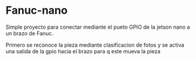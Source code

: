 # Fanuc-nano

Simple proyecto para conectar mediante el pueto GPIO de la jetson nano a un brazo de Fanuc.

Primero se reconoce la pieza mediante clasificacion de fotos y se activa una salida de la gpio hacia el brazo para q este mueva la pieza
